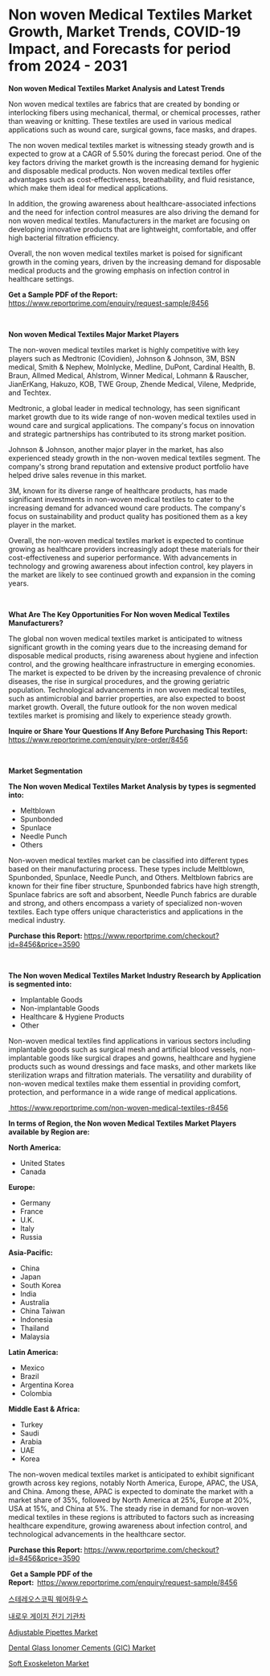 <p><h1>Non woven Medical Textiles Market Growth, Market Trends, COVID-19 Impact, and Forecasts for period from 2024 - 2031</h1></p><p><strong>Non woven Medical Textiles Market Analysis and Latest Trends</strong></p>
<p><p>Non woven medical textiles are fabrics that are created by bonding or interlocking fibers using mechanical, thermal, or chemical processes, rather than weaving or knitting. These textiles are used in various medical applications such as wound care, surgical gowns, face masks, and drapes.</p><p>The non woven medical textiles market is witnessing steady growth and is expected to grow at a CAGR of 5.50% during the forecast period. One of the key factors driving the market growth is the increasing demand for hygienic and disposable medical products. Non woven medical textiles offer advantages such as cost-effectiveness, breathability, and fluid resistance, which make them ideal for medical applications.</p><p>In addition, the growing awareness about healthcare-associated infections and the need for infection control measures are also driving the demand for non woven medical textiles. Manufacturers in the market are focusing on developing innovative products that are lightweight, comfortable, and offer high bacterial filtration efficiency.</p><p>Overall, the non woven medical textiles market is poised for significant growth in the coming years, driven by the increasing demand for disposable medical products and the growing emphasis on infection control in healthcare settings.</p></p>
<p><strong>Get a Sample PDF of the Report:&nbsp;</strong> <a href="https://www.reportprime.com/enquiry/request-sample/8456">https://www.reportprime.com/enquiry/request-sample/8456</a></p>
<p>&nbsp;</p>
<p><strong>Non woven Medical Textiles Major Market Players</strong></p>
<p><p>The non-woven medical textiles market is highly competitive with key players such as Medtronic (Covidien), Johnson & Johnson, 3M, BSN medical, Smith & Nephew, Molnlycke, Medline, DuPont, Cardinal Health, B. Braun, Allmed Medical, Ahlstrom, Winner Medical, Lohmann & Rauscher, JianErKang, Hakuzo, KOB, TWE Group, Zhende Medical, Vilene, Medpride, and Techtex.</p><p>Medtronic, a global leader in medical technology, has seen significant market growth due to its wide range of non-woven medical textiles used in wound care and surgical applications. The company's focus on innovation and strategic partnerships has contributed to its strong market position.</p><p>Johnson & Johnson, another major player in the market, has also experienced steady growth in the non-woven medical textiles segment. The company's strong brand reputation and extensive product portfolio have helped drive sales revenue in this market.</p><p>3M, known for its diverse range of healthcare products, has made significant investments in non-woven medical textiles to cater to the increasing demand for advanced wound care products. The company's focus on sustainability and product quality has positioned them as a key player in the market.</p><p>Overall, the non-woven medical textiles market is expected to continue growing as healthcare providers increasingly adopt these materials for their cost-effectiveness and superior performance. With advancements in technology and growing awareness about infection control, key players in the market are likely to see continued growth and expansion in the coming years.</p></p>
<p>&nbsp;</p>
<p><strong>What Are The Key Opportunities For Non woven Medical Textiles Manufacturers?</strong></p>
<p><p>The global non woven medical textiles market is anticipated to witness significant growth in the coming years due to the increasing demand for disposable medical products, rising awareness about hygiene and infection control, and the growing healthcare infrastructure in emerging economies. The market is expected to be driven by the increasing prevalence of chronic diseases, the rise in surgical procedures, and the growing geriatric population. Technological advancements in non woven medical textiles, such as antimicrobial and barrier properties, are also expected to boost market growth. Overall, the future outlook for the non woven medical textiles market is promising and likely to experience steady growth.</p></p>
<p><strong>Inquire or Share Your Questions If Any Before Purchasing This Report:</strong> <a href="https://www.reportprime.com/enquiry/pre-order/8456">https://www.reportprime.com/enquiry/pre-order/8456</a></p>
<p>&nbsp;</p>
<p><strong>Market Segmentation</strong></p>
<p><strong>The Non woven Medical Textiles Market Analysis by types is segmented into:</strong></p>
<p><ul><li>Meltblown</li><li>Spunbonded</li><li>Spunlace</li><li>Needle Punch</li><li>Others</li></ul></p>
<p><p>Non-woven medical textiles market can be classified into different types based on their manufacturing process. These types include Meltblown, Spunbonded, Spunlace, Needle Punch, and Others. Meltblown fabrics are known for their fine fiber structure, Spunbonded fabrics have high strength, Spunlace fabrics are soft and absorbent, Needle Punch fabrics are durable and strong, and others encompass a variety of specialized non-woven textiles. Each type offers unique characteristics and applications in the medical industry.</p></p>
<p><strong>Purchase this Report:&nbsp;</strong><a href="https://www.reportprime.com/checkout?id=8456&price=3590">https://www.reportprime.com/checkout?id=8456&price=3590</a></p>
<p>&nbsp;</p>
<p><strong>The Non woven Medical Textiles Market Industry Research by Application is segmented into:</strong></p>
<p><ul><li>Implantable Goods</li><li>Non-implantable Goods</li><li>Healthcare & Hygiene Products</li><li>Other</li></ul></p>
<p><p>Non-woven medical textiles find applications in various sectors including implantable goods such as surgical mesh and artificial blood vessels, non-implantable goods like surgical drapes and gowns, healthcare and hygiene products such as wound dressings and face masks, and other markets like sterilization wraps and filtration materials. The versatility and durability of non-woven medical textiles make them essential in providing comfort, protection, and performance in a wide range of medical applications.</p></p>
<p><a href="https://www.reportprime.com/non-woven-medical-textiles-r8456">&nbsp;https://www.reportprime.com/non-woven-medical-textiles-r8456</a></p>
<p><strong>In terms of Region, the Non woven Medical Textiles Market Players available by Region are:</strong></p>
<p>
    <p> <strong> North America: </strong>
        <ul>
            <li>United States</li>
            <li>Canada</li>
        </ul>
        </p> 
    <p> <strong> Europe: </strong>
        <ul>
            <li>Germany</li>
            <li>France</li>
            <li>U.K.</li>
            <li>Italy</li>
            <li>Russia</li>
        </ul>
        </p> 
    <p> <strong> Asia-Pacific: </strong>
        <ul>
            <li>China</li>
            <li>Japan</li>
            <li>South Korea</li>
            <li>India</li>
            <li>Australia</li>
            <li>China Taiwan</li>
            <li>Indonesia</li>
            <li>Thailand</li>
            <li>Malaysia</li>
        </ul>
        </p> 
    <p> <strong> Latin America: </strong>
        <ul>
            <li>Mexico</li>
            <li>Brazil</li>
            <li>Argentina Korea</li>
            <li>Colombia</li>
        </ul>
        </p> 
    <p> <strong> Middle East & Africa: </strong>
        <ul>
            <li>Turkey</li>
            <li>Saudi</li>
            <li>Arabia</li>
            <li>UAE</li>
            <li>Korea</li>
        </ul>
    </p>
    </p>
<p><p>The non-woven medical textiles market is anticipated to exhibit significant growth across key regions, notably North America, Europe, APAC, the USA, and China. Among these, APAC is expected to dominate the market with a market share of 35%, followed by North America at 25%, Europe at 20%, USA at 15%, and China at 5%. The steady rise in demand for non-woven medical textiles in these regions is attributed to factors such as increasing healthcare expenditure, growing awareness about infection control, and technological advancements in the healthcare sector.</p></p>
<p><strong>Purchase this Report: </strong><a href="https://www.reportprime.com/checkout?id=8456&price=3590">https://www.reportprime.com/checkout?id=8456&price=3590</a></p>
<p>&nbsp;<strong>Get a Sample PDF of the Report:&nbsp;&nbsp;</strong><a href="https://www.reportprime.com/enquiry/request-sample/8456">https://www.reportprime.com/enquiry/request-sample/8456</a></p>
<p><strong></strong></p>
<p><p><a href="https://github.com/WilburKihn5676/Market-Research-Report-List-1/blob/main/704352573102.md">스테레오스코픽 웨어하우스</a></p><p><a href="https://github.com/vseigx30c9a1j/Market-Research-Report-List-2/blob/main/249066373101.md">내로우 게이지 전기 기관차</a></p><p><a href="https://github.com/marloy8/Market-Research-Report-List-4/blob/main/adjustable-pipettes-market.md">Adjustable Pipettes Market</a></p><p><a href="https://www.linkedin.com/pulse/dental-glass-ionomer-cements-gic-market-goal-estimating-e9rlc">Dental Glass Ionomer Cements (GIC) Market</a></p><p><a href="https://github.com/jodemen/Market-Research-Report-List-2/blob/main/soft-exoskeleton-market.md">Soft Exoskeleton Market</a></p></p>